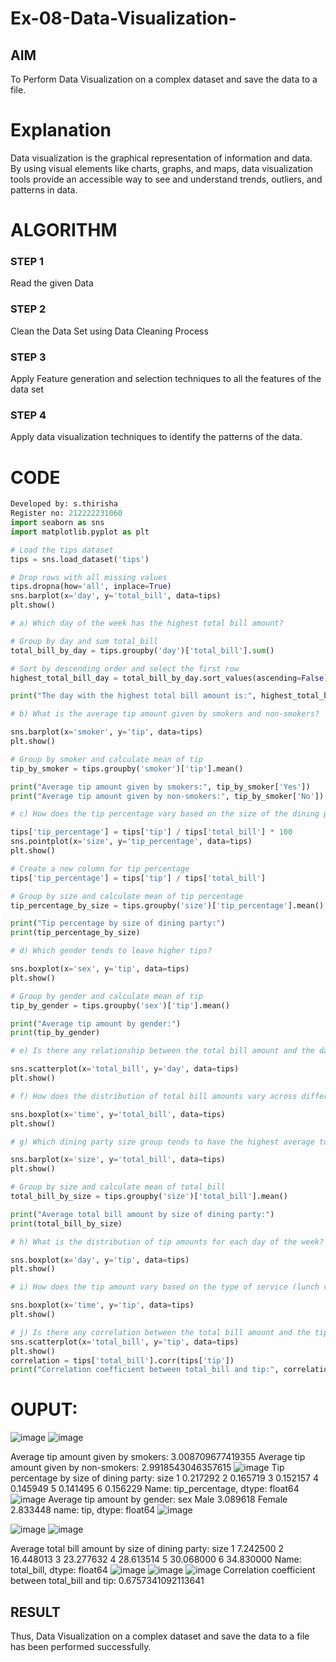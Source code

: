 # Ex-08-Data-Visualization-

## AIM
To Perform Data Visualization on a complex dataset and save the data to a file. 

# Explanation
Data visualization is the graphical representation of information and data. By using visual elements like charts, graphs, and maps, data visualization tools provide an accessible way to see and understand trends, outliers, and patterns in data.

# ALGORITHM
### STEP 1
Read the given Data
### STEP 2
Clean the Data Set using Data Cleaning Process
### STEP 3
Apply Feature generation and selection techniques to all the features of the data set
### STEP 4
Apply data visualization techniques to identify the patterns of the data.


# CODE
```python
Developed by: s.thirisha
Register no: 212222231060
import seaborn as sns
import matplotlib.pyplot as plt

# Load the tips dataset
tips = sns.load_dataset('tips')

# Drop rows with all missing values
tips.dropna(how='all', inplace=True)
sns.barplot(x='day', y='total_bill', data=tips)
plt.show()

# a) Which day of the week has the highest total bill amount?

# Group by day and sum total_bill
total_bill_by_day = tips.groupby('day')['total_bill'].sum()

# Sort by descending order and select the first row
highest_total_bill_day = total_bill_by_day.sort_values(ascending=False).index[0]

print("The day with the highest total bill amount is:", highest_total_bill_day)

# b) What is the average tip amount given by smokers and non-smokers?

sns.barplot(x='smoker', y='tip', data=tips)
plt.show()

# Group by smoker and calculate mean of tip
tip_by_smoker = tips.groupby('smoker')['tip'].mean()

print("Average tip amount given by smokers:", tip_by_smoker['Yes'])
print("Average tip amount given by non-smokers:", tip_by_smoker['No'])

# c) How does the tip percentage vary based on the size of the dining party?

tips['tip_percentage'] = tips['tip'] / tips['total_bill'] * 100
sns.pointplot(x='size', y='tip_percentage', data=tips)
plt.show()

# Create a new column for tip percentage
tips['tip_percentage'] = tips['tip'] / tips['total_bill']

# Group by size and calculate mean of tip percentage
tip_percentage_by_size = tips.groupby('size')['tip_percentage'].mean()

print("Tip percentage by size of dining party:")
print(tip_percentage_by_size)

# d) Which gender tends to leave higher tips?

sns.boxplot(x='sex', y='tip', data=tips)
plt.show()

# Group by gender and calculate mean of tip
tip_by_gender = tips.groupby('sex')['tip'].mean()

print("Average tip amount by gender:")
print(tip_by_gender)

# e) Is there any relationship between the total bill amount and the day of the week?

sns.scatterplot(x='total_bill', y='day', data=tips)
plt.show()

# f) How does the distribution of total bill amounts vary across different time periods (lunch vs. dinner)?

sns.boxplot(x='time', y='total_bill', data=tips)
plt.show()

# g) Which dining party size group tends to have the highest average total bill amount?

sns.barplot(x='size', y='total_bill', data=tips)
plt.show()

# Group by size and calculate mean of total_bill
total_bill_by_size = tips.groupby('size')['total_bill'].mean()

print("Average total bill amount by size of dining party:")
print(total_bill_by_size)

# h) What is the distribution of tip amounts for each day of the week?

sns.boxplot(x='day', y='tip', data=tips)
plt.show()

# i) How does the tip amount vary based on the type of service (lunch vs. dinner)?

sns.boxplot(x='time', y='tip', data=tips)
plt.show()

# j) Is there any correlation between the total bill amount and the tip amount?
sns.scatterplot(x='total_bill', y='tip', data=tips)
plt.show()
correlation = tips['total_bill'].corr(tips['tip'])
print("Correlation coefficient between total_bill and tip:", correlation)
```
# OUPUT:
![image](https://github.com/Thirisha-s/Ex-08-Data-Visualization_1/assets/120380280/ef1ec57c-5774-40ff-8584-603f39114491)
![image](https://github.com/Thirisha-s/Ex-08-Data-Visualization_1/assets/120380280/7e7719b5-d29e-4a21-95af-382b23186fb6)

Average tip amount given by smokers: 3.008709677419355 
Average tip amount given by non-smokers: 2.9918543046357615
![image](https://github.com/Thirisha-s/Ex-08-Data-Visualization_1/assets/120380280/63ce72ed-fb7f-437c-a2fd-5831b4707e80)
Tip percentage by size of dining party: size 1 0.217292 2 0.165719 3 0.152157 4 0.145949 5 0.141495 6 0.156229 
Name: tip_percentage, dtype: float64
![image](https://github.com/Thirisha-s/Ex-08-Data-Visualization_1/assets/120380280/f143cf81-2acf-485d-8bfb-7b27424289c6)
Average tip amount by gender: sex Male 3.089618 Female 2.833448
name: tip, dtype: float64
![image](https://github.com/Thirisha-s/Ex-08-Data-Visualization_1/assets/120380280/f5caa188-9fda-4013-8f77-b398eb78db2e)

![image](https://github.com/Thirisha-s/Ex-08-Data-Visualization_1/assets/120380280/dd74bedc-e256-49c9-9f01-500b1f9ba3cb)
![image](https://github.com/Thirisha-s/Ex-08-Data-Visualization_1/assets/120380280/242acdc8-5db6-4695-a6a0-19054a329f6f)

Average total bill amount by size of dining party: size 1 7.242500 2 16.448013 3 23.277632 4 28.613514 5 30.068000 6 34.830000 
Name: total_bill, dtype: float64
![image](https://github.com/Thirisha-s/Ex-08-Data-Visualization_1/assets/120380280/bf8b49ad-7054-4d34-ada1-fbb475c363a3)
![image](https://github.com/Thirisha-s/Ex-08-Data-Visualization_1/assets/120380280/7044aeaa-d06d-406f-a7d2-0c3c520593bb)
![image](https://github.com/Thirisha-s/Ex-08-Data-Visualization_1/assets/120380280/0d3c83c2-b30d-476f-9791-70fdfa5135e2)
Correlation coefficient between total_bill and tip: 0.6757341092113641

## RESULT
Thus, Data Visualization on a complex dataset and save the data to a file has been performed successfully.
